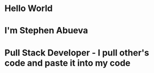 # Hello World
# I'm Stephen Abueva
# Pull Stack Developer - I pull other's code and paste it into my code
